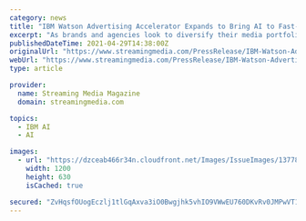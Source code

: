 ```yaml
---
category: news
title: "IBM Watson Advertising Accelerator Expands to Bring AI to Fast-Growing OTT Media and Streaming Landscape"
excerpt: "As brands and agencies look to diversify their media portfolios in ever-changing traditional web, IBM offers Watson AI for OTT market, where industry collaboration is critical to achieving scale"
publishedDateTime: 2021-04-29T14:38:00Z
originalUrl: "https://www.streamingmedia.com/PressRelease/IBM-Watson-Advertising-Accelerator-Expands-to-Bring-AI-to-Fast-Growing-OTT-Media-and-Streaming-Landscape_52357.aspx"
webUrl: "https://www.streamingmedia.com/PressRelease/IBM-Watson-Advertising-Accelerator-Expands-to-Bring-AI-to-Fast-Growing-OTT-Media-and-Streaming-Landscape_52357.aspx"
type: article

provider:
  name: Streaming Media Magazine
  domain: streamingmedia.com

topics:
  - IBM AI
  - AI

images:
  - url: "https://dzceab466r34n.cloudfront.net/Images/IssueImages/137781-InnoLive-ORG.png"
    width: 1200
    height: 630
    isCached: true

secured: "ZvHqsfOUogEczlj1tlGqAxva3iO0Bwgjhk5vhIO9VWwEU760DKvRv0JMPwVT1+QWNlN0neiJv5HPlshkD5vvYhIQ58haWfWY5wndIlaQg0F4T0P2frVL4hUv+MixPqWG6ZU3uLhvIoZr/JnKPtncTqp8ryu67xVcAu95LI1j7jsX3pwu4cqvvsWNZB7aSUpZ8Xvwh18ZG6LYPVhJM8mGluH6UFjY/HqPzqcvXZ14gIYPHY9z7scLbiwKi2zfR7lO7KKQM0Q82wsOd+OuVk87sBgnWlpjwHxqTxoyPxCN6TmNowa9AcpifPWe7EkqtsDlmu6tbkTY+TuuQbEQjnGvZcxpSGiOnitMp1TAm1Vw7NE=;DZjWXpdtrGCmLxMEMZWmIg=="
---
```


